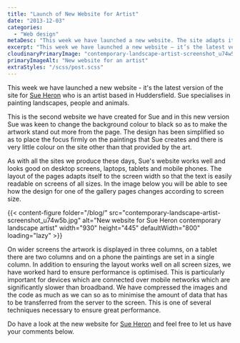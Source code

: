 ```yaml
---
title: "Launch of New Website for Artist"
date: "2013-12-03"
categories:
  - "Web design"
metaDesc: "This week we have launched a new website. The site adapts its layout according to screen width and it works well on all devices including mobiles."
excerpt: "This week we have launched a new website – it’s the latest version of the site for Sue Heron who is an artist based in Huddersfield. Sue specialises in painting landscapes, people and animals. This is the second website we have created for Sue and in this new version, Sue was keen to change the background colour to black so as to make the artwork stand out more from the page. The design has been simplified so as to place the focus firmly on the paintings and there is very little colour on the site other than that provided by the artworks."
cloudinaryPrimaryImage: "contemporary-landscape-artist-screenshot_u74w5b"
primaryImageAlt: "New website for an artist"
extraStyles: "/scss/post.scss"
---
```


This week we have launched a new website - it's the latest version of the site for [Sue Heron](http://contemporarylandscapeartist.co.uk) who is an artist based in Huddersfield. Sue specialises in painting landscapes, people and animals.

This is the second website we have created for Sue and in this new version Sue was keen to change the background colour to black so as to make the artwork stand out more from the page. The design has been simplified so as to place the focus firmly on the paintings that Sue creates and there is very little colour on the site other than that provided by the art.

As with all the sites we produce these days, Sue's website works well and looks good on desktop screens, laptops, tablets and mobile phones. The layout of the pages adapts itself to the screen width so that the text is easily readable on screens of all sizes. In the image below you will be able to see how the design for one of the gallery pages changes according to screen size.

{{< content-figure folder="/blog/"
src="contemporary-landscape-artist-screenshot_u74w5b.jpg"
alt="New website for Sue Heron contemporary landscape artist"
width="930" height="445" defaultWidth="800"
loading="lazy" >}}

On wider screens the artwork is displayed in three columns, on a tablet there are two columns and on a phone the paintings are set in a single column. In addition to ensuring the layout works well on all screen sizes, we have worked hard to ensure performance is optimised. This is particularly important for devices which are connected over mobile networks which are significantly slower than broadband. We have compressed the images and the code as much as we can so as to minimise the amount of data that has to be transferred from the server to the screen. This is one of several techniques necessary to ensure great performance.

Do have a look at the new website for [Sue Heron](http://contemporarylandscapeartist.co.uk "Sue Heron contemporary artist") and feel free to let us have your comments below.
